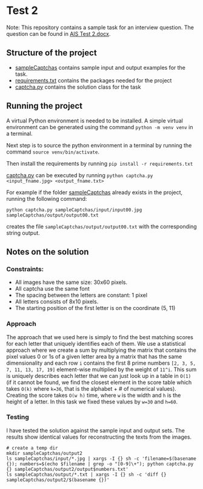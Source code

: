 # Test 2 

Note: This repository contains a sample task for an interview question. The question can be found
in [AIS Test 2.docx](AIS%20Test%202.docx).

## Structure of the project

- [sampleCaptchas](http://hr-testcases.s3.amazonaws.com/2587/assets/sampleCaptchas.zip) contains
sample input and output examples for the task.
- [requirements.txt](requirements.txt) contains the packages needed for the project
- [captcha.py](captcha.py) contains the solution class for the task

## Running the project

A virtual Python environment is needed to be installed. A simple virtual environment
can be generated using the command `python -m venv venv` in a terminal.

Next step is to source the python environment in a terminal by running  the command
`source venv/bin/activate`.

Then install the requirements by running `pip install -r requirements.txt`

[captcha.py](captcha.py) can be executed by running
`python captcha.py <input_fname.jpg> <output_fname.txt>`

For example if the folder 
[sampleCaptchas](http://hr-testcases.s3.amazonaws.com/2587/assets/sampleCaptchas.zip)
already exists in the project, running the following command:

```shell
python captcha.py sampleCaptchas/input/input00.jpg sampleCaptchas/output/output00.txt
```
creates the file `sampleCaptchas/output/output00.txt` with the corresponding string output.

## Notes on the solution

### Constraints:
- All images have the same size: 30x60 pixels.
- All captcha use the same font
- The spacing between the letters are constant: 1 pixel
- All letters consists of 8x10 pixels.
- The starting position of the first letter is on the coordinate (5, 11)

###  Approach
The approach that we used here is simply to find the best matching scores for each letter that
uniquely identifies each of them. We use a statistical approach where we create a sum
by multiplying the matrix that contains the pixel values 0 or 1s of a given letter area by a matrix
that has the same dimensionality and each row `i` contains the first 8 prime numbers
`[2, 3, 5, 7, 11, 13, 17, 19]` element-wise multiplied by the weight of `11^i`.
This sum is uniquely describes each letter that we can just look up in a table in `O(1)` (if it
cannot be found, we find the closest element in the score table which takes `O(k)` where `k=36`,
that is the alphabet + # of numerical values).
Creating the score takes `O(w h)` time, where `w` is the width and `h` is the height of a letter.
In this task we fixed these values by `w=30` and `h=60`.

### Testing
I have tested the solution against the sample input and output sets. The results show identical
values for reconstructing the texts from the images.

```shell
# create a temp dir
mkdir sampleCaptchas/output2
ls sampleCaptchas/input/*.jpg | xargs -I {} sh -c 'filename=$(basename {}); numbers=$(echo $filename | grep -o "[0-9]\+"); python captcha.py {} sampleCaptchas/output2/output$numbers.txt'
ls sampleCaptchas/output/*.txt | xargs -I {} sh -c 'diff {} sampleCaptchas/output2/$(basename {})'
```
